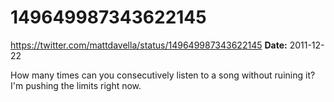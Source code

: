# 149649987343622145
https://twitter.com/mattdavella/status/149649987343622145
**Date:** 2011-12-22

How many times can you consecutively listen to a song without ruining it? I'm pushing the limits right now.
